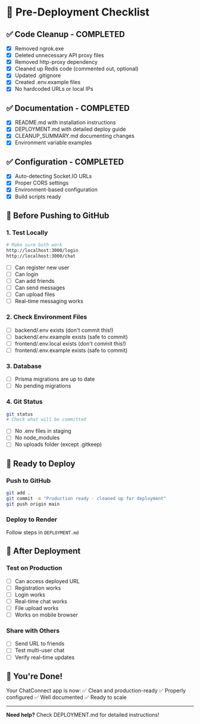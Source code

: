 # 🚀 Pre-Deployment Checklist

## ✅ Code Cleanup - COMPLETED
- [x] Removed ngrok.exe
- [x] Deleted unnecessary API proxy files
- [x] Removed http-proxy dependency
- [x] Cleaned up Redis code (commented out, optional)
- [x] Updated .gitignore
- [x] Created .env.example files
- [x] No hardcoded URLs or local IPs

## ✅ Documentation - COMPLETED
- [x] README.md with installation instructions
- [x] DEPLOYMENT.md with detailed deploy guide
- [x] CLEANUP_SUMMARY.md documenting changes
- [x] Environment variable examples

## ✅ Configuration - COMPLETED
- [x] Auto-detecting Socket.IO URLs
- [x] Proper CORS settings
- [x] Environment-based configuration
- [x] Build scripts ready

## 🎯 Before Pushing to GitHub

### 1. Test Locally
```bash
# Make sure both work
http://localhost:3000/login
http://localhost:3000/chat
```
- [ ] Can register new user
- [ ] Can login
- [ ] Can add friends
- [ ] Can send messages
- [ ] Can upload files
- [ ] Real-time messaging works

### 2. Check Environment Files
- [ ] backend/.env exists (don't commit this!)
- [ ] backend/.env.example exists (safe to commit)
- [ ] frontend/.env.local exists (don't commit this!)
- [ ] frontend/.env.example exists (safe to commit)

### 3. Database
- [ ] Prisma migrations are up to date
- [ ] No pending migrations

### 4. Git Status
```bash
git status
# Check what will be committed
```
- [ ] No .env files in staging
- [ ] No node_modules
- [ ] No uploads folder (except .gitkeep)

## 🚀 Ready to Deploy

### Push to GitHub
```bash
git add .
git commit -m "Production ready - cleaned up for deployment"
git push origin main
```

### Deploy to Render
Follow steps in `DEPLOYMENT.md`

## 📱 After Deployment

### Test on Production
- [ ] Can access deployed URL
- [ ] Registration works
- [ ] Login works
- [ ] Real-time chat works
- [ ] File upload works
- [ ] Works on mobile browser

### Share with Others
- [ ] Send URL to friends
- [ ] Test multi-user chat
- [ ] Verify real-time updates

## 🎉 You're Done!

Your ChatConnect app is now:
✅ Clean and production-ready
✅ Properly configured
✅ Well documented
✅ Ready to scale

---

**Need help?** Check DEPLOYMENT.md for detailed instructions!
